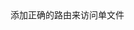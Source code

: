 <!DOCTYPE html>
<html lang="en">

<head>
  <meta charset="UTF-8">
  <title>Index</title>
</head>

<body>添加正确的路由来访问单文件</body>

</html>
